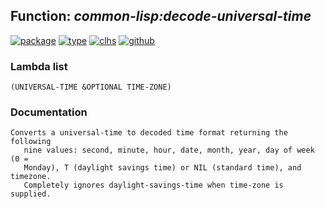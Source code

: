 ## Function: ***common-lisp:decode-universal-time***
[![package](https://img.shields.io/badge/Package-COMMON--LISP-5f9ea0.svg?style=social&colorA=999999)](../) [![type](https://img.shields.io/badge/Type-Function-5f9ea0.svg?style=social&colorA=999999)](../#function) [![clhs](https://img.shields.io/badge/CLHS-DECODE--UNIVERSAL--TIME-5f9ea0.svg?style=social&colorA=999999)](http://www.lispworks.com/documentation/HyperSpec/Body/f_dec_un.htm) [![github](https://img.shields.io/badge/GitHub-View_the_source-5f9ea0.svg?style=social&colorA=999999&logo=github)](https://github.com/sbcl/sbcl/blob/master/src/code/time.lisp/) 
### Lambda list
```
(UNIVERSAL-TIME &OPTIONAL TIME-ZONE)
```
### Documentation
```
Converts a universal-time to decoded time format returning the following
   nine values: second, minute, hour, date, month, year, day of week (0 =
   Monday), T (daylight savings time) or NIL (standard time), and timezone.
   Completely ignores daylight-savings-time when time-zone is supplied.
```
